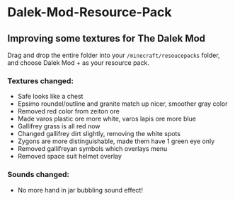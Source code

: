 # Dalek-Mod-Resource-Pack

## Improving some textures for The Dalek Mod

Drag and drop the entire folder into your `/minecraft/resoucepacks` folder, and choose Dalek Mod + as your resource pack. 

### Textures changed: 
- Safe looks like a chest
- Epsimo roundel/outline and granite match up nicer, smoother gray color
- Removed red color from zeiton ore
- Made varos plastic ore more white, varos lapis ore more blue
- Gallifrey grass is all red now
- Changed gallifrey dirt slightly, removing the white spots
- Zygons are more distinguishable, made them have 1 green eye only
- Removed gallifreyan symbols which overlays menu
- Removed space suit helmet overlay

### Sounds changed:
- No more hand in jar bubbling sound effect!

